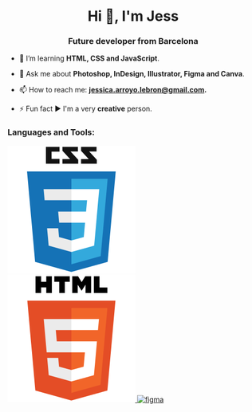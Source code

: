 <h1 align="center">Hi 👋, I'm Jess</h1>
<h3 align="center">Future developer from Barcelona</h3>

- 🌱 I’m learning <strong> HTML, CSS and JavaScript</strong>.<br>

- 💬 Ask me about <strong>Photoshop, InDesign, Illustrator, Figma and Canva</strong>. <br>

- 📫 How to reach me: <strong>jessica.arroyo.lebron@gmail.com. </strong><br>

- ⚡ Fun fact &#9654; I'm a very <strong>creative</strong> person.<br>

<p align="left">
</p>
<div class="languages-tools">
    <h3>Languages and Tools:</h3>
    <p>
        <a href="https://www.w3schools.com/css/" target="_blank" rel="noreferrer">
            <img src="https://raw.githubusercontent.com/devicons/devicon/master/icons/css3/css3-original-wordmark.svg" alt="css3" />
        </a>
        <a href="https://www.w3.org/html/" target="_blank" rel="noreferrer">
            <img src="https://raw.githubusercontent.com/devicons/devicon/master/icons/html5/html5-original-wordmark.svg" alt="html5" />
        </a>
        <a href="https://www.figma.com/" target="_blank" rel="noreferrer">
            <img src="https://www.vectorlogo.zone/logos/figma/figma-icon.svg" alt="figma" />
        </a>
    </p>
</div>

